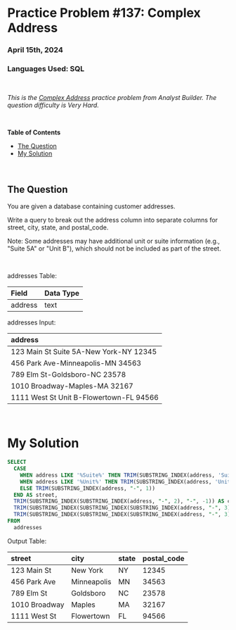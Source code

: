 # **Practice Problem #137: Complex Address**
### April 15th, 2024
### Languages Used: SQL

<br>

*This is the [Complex Address](https://www.analystbuilder.com/questions/complex-address-swbCU) practice problem from Analyst Builder. The question difficulty is Very Hard.*

<br>

**Table of Contents**

-   [The Question](#the-question)
-   [My Solution](#my-solution)
  
<br>

## The Question

You are given a database containing customer addresses.

Write a query to break out the address column into separate columns for street, city, state, and postal_code.

Note: Some addresses may have additional unit or suite information (e.g., "Suite 5A" or "Unit B"), which should not be included as part of the street.

<br>

addresses Table:

| Field   | Data Type |
| :------ | :-------- |
| address | text      |

addresses Input:

| address                                 |
| :-------------------------------------- |
| 123 Main St Suite 5A-New York-NY 12345  |
| 456 Park Ave-Minneapolis-MN 34563       |
| 789 Elm St-Goldsboro-NC 23578           |
| 1010 Broadway-Maples-MA 32167           |
| 1111 West St Unit B-Flowertown-FL 94566 |

<br>

# My Solution

``` SQL
SELECT 
  CASE
    WHEN address LIKE '%Suite%' THEN TRIM(SUBSTRING_INDEX(address, 'Suite', 1))
    WHEN address LIKE '%Unit%' THEN TRIM(SUBSTRING_INDEX(address, 'Unit', 1))
    ELSE TRIM(SUBSTRING_INDEX(address, "-", 1))
  END AS street,
  TRIM(SUBSTRING_INDEX(SUBSTRING_INDEX(address, "-", 2), "-", -1)) AS city,
  TRIM(SUBSTRING_INDEX(SUBSTRING_INDEX(SUBSTRING_INDEX(address, "-", 3), "-", -1), " ", 1)) AS state,
  TRIM(SUBSTRING_INDEX(SUBSTRING_INDEX(SUBSTRING_INDEX(address, "-", 3), "-", -1), " ", -1)) AS postal_code
FROM 
  addresses
```

Output Table:

| street        | city        | state | postal_code |
| :------------ | :---------- | :---- | :---------- |
| 123 Main St   | New York    | NY    | 12345       |
| 456 Park Ave  | Minneapolis | MN    | 34563       |
| 789 Elm St    | Goldsboro   | NC    | 23578       |
| 1010 Broadway | Maples      | MA    | 32167       |
| 1111 West St  | Flowertown  | FL    | 94566       |